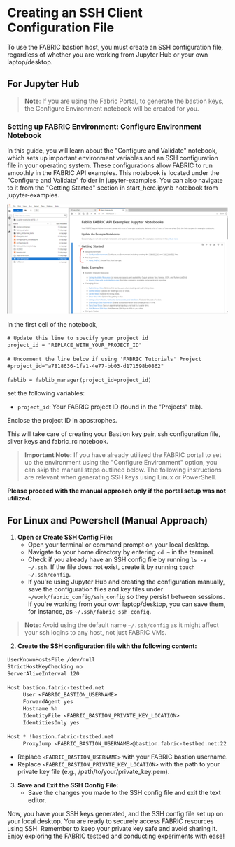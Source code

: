 # Creating an SSH Client Configuration File

To use the FABRIC bastion host, you must create an SSH configuration file, regardless of whether you are working from Jupyter Hub or your own laptop/desktop.

## For Jupyter Hub 

> **Note**: If you are using the Fabric Portal, to generate the bastion keys, the Configure Environment notebook will be created for you.

### Setting up FABRIC Environment: Configure Environment Notebook

In this guide, you will learn about the "Configure and Validate" notebook, which sets up important environment variables and an SSH configuration file in your operating system. These configurations allow FABRIC to run smoothly in the FABRIC API examples. This notebook is located under the "Configure and Validate" folder in jupyter-examples. You can also navigate to it from the "Getting Started" section in start_here.ipynb notebook from jupyter-examples. 

![Image Alt Text](https://github.com/fabric-testbed/teaching-materials/blob/master/Aditional%20Resources/Figures/Fabric_Configure_Notebook.png?raw=true)
 
In the first cell of the notebook, 
```
# Update this line to specify your project id
project_id = "REPLACE_WITH_YOUR_PROJECT_ID"

# Uncomment the line below if using 'FABRIC Tutorials' Project
#project_id="a7818636-1fa1-4e77-bb03-d171598b0862"

fablib = fablib_manager(project_id=project_id)
```
set the following variables:

- `project_id`: Your FABRIC project ID (found in the "Projects" tab).

Enclose the project ID in apostrophes.

This will take care of creating your Bastion key pair, ssh configuration file, sliver keys and fabric_rc notebook. 


> **Important Note:** If you have already utilized the FABRIC portal to set up the environment using the "Configure Environment" option, you can skip the manual steps outlined below. The following instructions are relevant when generating SSH keys using Linux or PowerShell.

**Please proceed with the manual approach only if the portal setup was not utilized.**




## For Linux and Powershell (Manual Approach)

1. **Open or Create SSH Config File:**
   - Open your terminal or command prompt on your local desktop.
   - Navigate to your home directory by entering `cd ~` in the terminal.
   - Check if you already have an SSH config file by running `ls -a ~/.ssh`. If the file does not exist, create it by running `touch ~/.ssh/config`.
   - If you're using Jupyter Hub and creating the configuration manually, save the configuration files and key files under `~/work/fabric_config/ssh_config` so they persist between sessions. If you're working from your own laptop/desktop, you can save them, for instance, as `~/.ssh/fabric_ssh_config`.

> **Note**: Avoid using the default name `~/.ssh/config` as it might affect your ssh logins to any host, not just FABRIC VMs.

2. **Create the SSH configuration file with the following content:**

```plaintext
UserKnownHostsFile /dev/null
StrictHostKeyChecking no
ServerAliveInterval 120 

Host bastion.fabric-testbed.net
     User <FABRIC_BASTION_USERNAME>
     ForwardAgent yes
     Hostname %h
     IdentityFile <FABRIC_BASTION_PRIVATE_KEY_LOCATION>
     IdentitiesOnly yes

Host * !bastion.fabric-testbed.net
     ProxyJump <FABRIC_BASTION_USERNAME>@bastion.fabric-testbed.net:22
 ```

- Replace `<FABRIC_BASTION_USERNAME>` with your FABRIC bastion username.
- Replace `<FABRIC_BASTION_PRIVATE_KEY_LOCATION>` with the path to your private key file (e.g., /path/to/your/private_key.pem).

 3. **Save and Exit the SSH Config File:**
	- Save the changes you made to the SSH config file and exit the text editor.

Now, you have your SSH keys generated, and the SSH config file set up on your local desktop. You are ready to securely access FABRIC resources using SSH. Remember to keep your private key safe and avoid sharing it. Enjoy exploring the FABRIC testbed and conducting experiments with ease!






